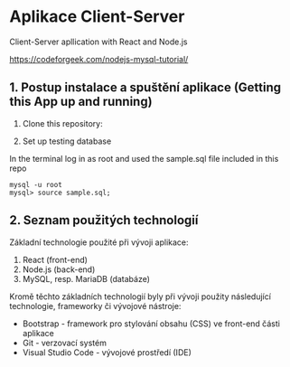 # Aplikace Client-Server
Client-Server apllication with React and Node.js

https://codeforgeek.com/nodejs-mysql-tutorial/

## 1. Postup instalace a spuštění aplikace (Getting this App up and running)

1. Clone this repository:

2. Set up testing database

In the terminal log in as root and used the sample.sql file included in this repo

```
mysql -u root
mysql> source sample.sql;
```

## 2. Seznam použitých technologií

Základní technologie použité při vývoji aplikace:

1. React (front-end)
2. Node.js (back-end)
3. MySQL, resp. MariaDB (databáze)

Kromě těchto základních technologií byly při vývoji použity následující technologie, frameworky či vývojové nástroje:

* Bootstrap - framework pro stylování obsahu (CSS) ve front-end části aplikace
* Git - verzovací systém
* Visual Studio Code - vývojové prostředí (IDE)
